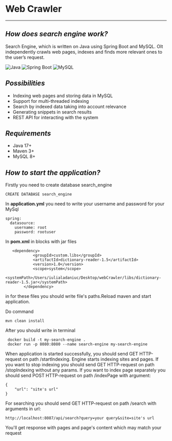 # Web Crawler
___
## _How does search engine work?_
Search Engine, which is written on Java using Spring Boot and MySQL.
ОIt independently crawls web pages, indexes and finds more relevant ones to the user’s request.

![Java](https://img.shields.io/badge/Java-23-blue)
![Spring Boot](https://img.shields.io/badge/Spring%20Boot-3.0-green)
![MySQL](https://img.shields.io/badge/MySQL-8.0-orange)

## _Possibilities_
- Indexing web pages and storing data in MySQL
- Support for multi-threaded indexing
- Search by indexed data taking into account relevance
- Generating snippets in search results
- REST API for interacting with the system

## _Requirements_
- Java 17+
- Maven 3+
- MySQL 8+

## _How to start the application?_
Firstly you need to create database search_engine
```
CREATE DATABASE search_engine
```
In __application.yml__ you need to write your username and password for your MySql
```
spring:
  datasource:
    username: root
    password: rootuser
```
In __pom.xml__ in blocks with jar files
```
   <dependency>
            <groupId>custom.libs</groupId>
            <artifactId>dictionary-reader-1.5</artifactId>
            <version>1.0</version>
            <scope>system</scope>
            <systemPath>/Users/iulialadaniuc/Desktop/webCrawler/libs/dictionary-reader-1.5.jar</systemPath>
        </dependency>
```
in <systemPath></systemPath> for these files you should write file's paths.Reload maven and start application.

Do command
```
mvn clean install
```
After you should write in terminal 
```
 docker build -t my-search-engine .
 docker run -p 8080:8080 --name search-engine my-search-engine
```
When application is started successfully, you should send GET HTTP-request on path /startIndexing. Engine starts indexing sites and pages.
If you want to stop indexing you should send GET HTTP-request on path /stopIndexing without any params. If you want to index page
separately you should send POST HTTP-request on path /indexPage with argument:
```
{
    "url": "site's url"
}
``` 
For searching you should send GET HTTP-request
on path /search with arguments in url:
``` 
http://localhost:8087/api/search?query=your query&site=site's url
``` 
You'll get response with pages and page's content which may match your request

